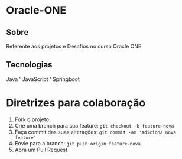 <h1> Oracle-ONE </h1>

<h2> Sobre </h2>
Referente aos projetos e Desafios no curso Oracle ONE



## Tecnologias
<div>
  Java
' JavaScript
' Springboot
</div>
  
# Diretrizes para colaboração
1. Fork o projeto
2. Crie uma branch para sua feature: `git checkout -b feature-nova`
3. Faça commit das suas alterações: `git commit -am 'Adiciona nova feature'`
4. Envie para a branch: `git push origin feature-nova`
5. Abra um Pull Request

